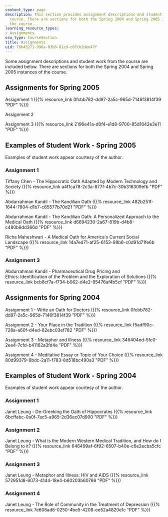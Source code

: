 ```yaml
---
content_type: page
description: This section provides assignment descriptions and student work from the
  course. There are sections for both the Spring 2004 and Spring 2005 instances of
  the course.
learning_resource_types:
- Assignments
ocw_type: CourseSection
title: Assignments
uid: 76b45271-996a-03b8-81cd-c07cb2dee47f
---
```


Some assignment descriptions and student work from the course are included below. There are sections for both the Spring 2004 and Spring 2005 instances of the course.

Assignments for Spring 2005
---------------------------

Assignment 1 ({{% resource_link 0fcbb782-dd97-2a5c-965d-7146f3814f39 "PDF" %}})

Assignment 2

Assignment 3 ({{% resource_link 2196e41a-d0f4-e1d8-9700-85d1642e3e11 "PDF" %}})

Examples of Student Work - Spring 2005
--------------------------------------

Examples of student work appear courtesy of the author.

### Assignment 1

Tiffany Chen - The Hippocratic Oath Adapted by Modern Technology and Society ({{% resource_link a4f1ca78-2c3a-877f-4b7c-30b316309efb "PDF" %}})

Abdurrahman Kandil - The Kandilian Oath ({{% resource_link 482b251f-1644-7804-d1b7-c65577b70d21 "PDF" %}})

Abdurrahman Kandil - The Kandilian Oath: A Personalized Approach to the Medical Oath ({{% resource_link d6694230-2a67-819b-d4b8-c480b9dd366d "PDF" %}})

Richa Maheshwari - A Medical Oath for America's Current Social Landscape ({{% resource_link 14a7ed71-af25-6153-98b6-c0d91d71fe6b "PDF" %}})

### Assignment 3

Abdurrahman Kandil - Pharmaceutical Drug Pricing and Ethics: Identification of the Problem and the Exploration of Solutions ({{% resource_link bcb8cf7a-f734-b062-d4e2-95476af4b5cf "PDF" %}})

Assignments for Spring 2004
---------------------------

Assignment 1 - Write an Oath for Doctors ({{% resource_link 0fcbb782-dd97-2a5c-965d-7146f3814f39 "PDF" %}})

Assignment 2 - Your Place in the Tradition ({{% resource_link f5adf90c-728a-a60f-d4ed-62ebc03ef782 "PDF" %}})

Assignment 3 - Metaphor and Illness ({{% resource_link 346404ed-5fc0-2ee4-7cfd-b41162a3fd4e "PDF" %}})

Assignment 4 - Meditative Essay or Topic of Your Choice ({{% resource_link 80d99379-9bdc-2a11-f783-8d518bc490a3 "PDF" %}})

Examples of Student Work - Spring 2004
--------------------------------------

Examples of student work appear courtesy of the author.

### Assignment 1

Janet Leung - De-Greeking the Oath of Hippocrates ({{% resource_link 6bcffabc-0a0f-7ac5-a965-2d36ec07d900 "PDF" %}})

### Assignment 2

Janet Leung - What is the Modern Western Medical Tradition, and How do I Belong to it? ({{% resource_link 646499af-6f92-6507-b40e-c6e2ecba5cfc "PDF" %}})

### Assignment 3

Janet Leung - Metaphor and Illness: HIV and AIDS ({{% resource_link 572951d8-6073-4144-18e4-b60203b60766 "PDF" %}})

### Assignment 4

Janet Leung - The Role of Community in the Treatment of Depression ({{% resource_link 7e606ad8-0250-4be5-4208-ee52a4820e1c "PDF" %}})